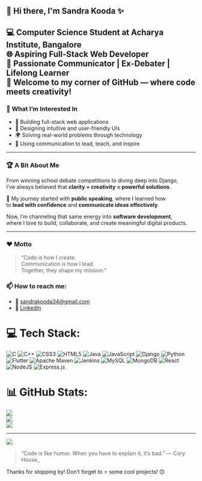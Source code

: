## 👋 Hi there, I'm Sandra Kooda ✨

💻 Computer Science Student at **Acharya Institute, Bangalore**  
🌐 Aspiring **Full-Stack Web Developer**  
🎤 Passionate Communicator | Ex-Debater | Lifelong Learner  
🚀 Welcome to my corner of GitHub — where **code meets creativity**!
---
### 👀 What I’m Interested In

- 🔧 Building full-stack web applications
- 🎨 Designing intuitive and user-friendly UIs
- 🌍 Solving real-world problems through technology
- 💬 Using communication to lead, teach, and inspire
---
### 🏆 A Bit About Me

From winning school debate competitions to diving deep into Django,  
I’ve always believed that **clarity + creativity = powerful solutions**.

💬 My journey started with **public speaking**, where I learned how  
to **lead with confidence** and **communicate ideas effectively**.

Now, I’m channeling that same energy into **software development**,  
where I love to build, collaborate, and create meaningful digital products.

---
### ❤️ Motto

> “Code is how I create.  
> Communication is how I lead.  
> Together, they shape my mission.”


### 📫 How to reach me:
- 📧 [sandrakooda34@gmail.com](mailto:sandrakooda34@gmail.com)
- 💼 [LinkedIn](https://www.linkedin.com/in/sandrakooda/)
  

# 💻 Tech Stack:
![C](https://img.shields.io/badge/c-%2300599C.svg?style=for-the-badge&logo=c&logoColor=white) ![C++](https://img.shields.io/badge/c++-%2300599C.svg?style=for-the-badge&logo=c%2B%2B&logoColor=white) ![CSS3](https://img.shields.io/badge/css3-%231572B6.svg?style=for-the-badge&logo=css3&logoColor=white) ![HTML5](https://img.shields.io/badge/html5-%23E34F26.svg?style=for-the-badge&logo=html5&logoColor=white) ![Java](https://img.shields.io/badge/java-%23ED8B00.svg?style=for-the-badge&logo=openjdk&logoColor=white) ![JavaScript](https://img.shields.io/badge/javascript-%23323330.svg?style=for-the-badge&logo=javascript&logoColor=%23F7DF1E) ![Django](https://img.shields.io/badge/django-%23092E20.svg?style=for-the-badge&logo=django&logoColor=white) ![Python](https://img.shields.io/badge/python-3670A0?style=for-the-badge&logo=python&logoColor=ffdd54) ![Flutter](https://img.shields.io/badge/Flutter-%2302569B.svg?style=for-the-badge&logo=Flutter&logoColor=white) ![Apache Maven](https://img.shields.io/badge/Apache%20Maven-C71A36?style=for-the-badge&logo=Apache%20Maven&logoColor=white) ![Jenkins](https://img.shields.io/badge/jenkins-%232C5263.svg?style=for-the-badge&logo=jenkins&logoColor=white) ![MySQL](https://img.shields.io/badge/mysql-4479A1.svg?style=for-the-badge&logo=mysql&logoColor=white) ![MongoDB](https://img.shields.io/badge/MongoDB-%234ea94b.svg?style=for-the-badge&logo=mongodb&logoColor=white) ![React](https://img.shields.io/badge/react-%2320232a.svg?style=for-the-badge&logo=react&logoColor=%2361DAFB) ![NodeJS](https://img.shields.io/badge/node.js-6DA55F?style=for-the-badge&logo=node.js&logoColor=white) ![Express.js](https://img.shields.io/badge/express.js-%23404d59.svg?style=for-the-badge&logo=express&logoColor=%2361DAFB)

# 📊 GitHub Stats:
![](https://github-readme-stats.vercel.app/api?username=sandrakooda&theme=merko&hide_border=false&include_all_commits=false&count_private=false)<br/>
![](https://nirzak-streak-stats.vercel.app/?user=sandrakooda&theme=merko&hide_border=false)<br/>
![](https://github-readme-stats.vercel.app/api/top-langs/?username=sandrakooda&theme=merko&hide_border=false&include_all_commits=false&count_private=false&layout=compact)

---
[![](https://visitcount.itsvg.in/api?id=sandrakooda&icon=0&color=0)](https://visitcount.itsvg.in)


> “Code is like humor. When you have to explain it, it’s bad.” — Cory House_

Thanks for stopping by! Don’t forget to ⭐ some cool projects! 😊

